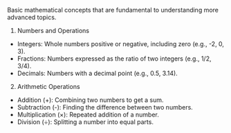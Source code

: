 Basic mathematical concepts that are fundamental to understanding more advanced topics.
1. Numbers and Operations
 - Integers: Whole numbers positive or negative, including zero (e.g., -2, 0, 3).
- Fractions: Numbers expressed as the ratio of two integers (e.g., 1/2, 3/4).
- Decimals: Numbers with a decimal point (e.g., 0.5, 3.14).
2. Arithmetic Operations
- Addition (+): Combining two numbers to get a sum.
- Subtraction (-): Finding the difference between two numbers.
- Multiplication (×): Repeated addition of a number.
- Division (÷): Splitting a number into equal parts.
